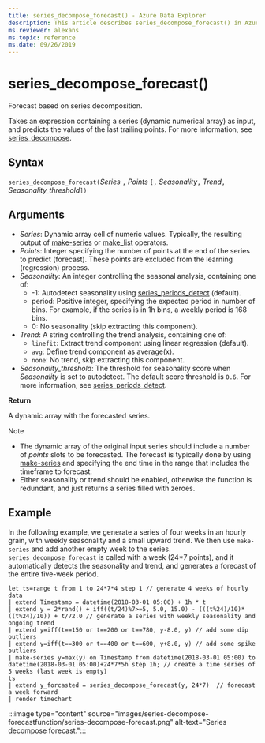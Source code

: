 ```yaml
---
title: series_decompose_forecast() - Azure Data Explorer
description: This article describes series_decompose_forecast() in Azure Data Explorer.
ms.reviewer: alexans
ms.topic: reference
ms.date: 09/26/2019
---
```

# series_decompose_forecast()

Forecast based on series decomposition.

Takes an expression containing a series (dynamic numerical array) as input, and predicts the values of the last trailing points. For more information, see [series_decompose](series-decomposefunction.md).
 
## Syntax

`series_decompose_forecast(`*Series* `,` *Points* `[,` *Seasonality*`,` *Trend*`,` *Seasonality_threshold*`])`

## Arguments

* *Series*: Dynamic array cell of numeric values. Typically, the resulting output of [make-series](make-seriesoperator.md) or [make_list](makelist-aggfunction.md) operators.
* *Points*: Integer specifying the number of points at the end of the series to predict (forecast). These points are excluded from the learning (regression) process.
* *Seasonality*: An integer controlling the seasonal analysis, containing one of:
    * -1: Autodetect seasonality using [series_periods_detect](series-periods-detectfunction.md) (default).
    * period: Positive integer, specifying the expected period in number of bins. For example, if the series is in 1h bins, a weekly period is 168 bins.
    * 0: No seasonality (skip extracting this component).
* *Trend*: A string controlling the trend analysis, containing one of:
    * `linefit`: Extract trend component using linear regression (default).
    * `avg`: Define trend component as average(x).
    * `none`: No trend, skip extracting this component.
* *Seasonality_threshold*: The threshold for seasonality score when *Seasonality* is set to autodetect. The default score threshold is `0.6`. For more information, see [series_periods_detect](series-periods-detectfunction.md).

**Return**

 A dynamic array with the forecasted series.

> [!NOTE]
> * The dynamic array of the original input series should include a number of *points* slots to be forecasted. The forecast is typically done by using [make-series](make-seriesoperator.md) and specifying the end time in the range that includes the timeframe to forecast.
> * Either seasonality or trend should be enabled, otherwise the function is redundant, and just returns a series filled with zeroes.

## Example

In the following example, we generate a series of four weeks in an hourly grain, with weekly seasonality and a small upward trend. We then use `make-series` and add another empty week to the series. `series_decompose_forecast` is called with a week (24*7 points), and it automatically detects the seasonality and trend, and generates a forecast of the entire five-week period.

<!-- csl: https://help.kusto.windows.net/Samples -->
```kusto
let ts=range t from 1 to 24*7*4 step 1 // generate 4 weeks of hourly data
| extend Timestamp = datetime(2018-03-01 05:00) + 1h * t 
| extend y = 2*rand() + iff((t/24)%7>=5, 5.0, 15.0) - (((t%24)/10)*((t%24)/10)) + t/72.0 // generate a series with weekly seasonality and ongoing trend
| extend y=iff(t==150 or t==200 or t==780, y-8.0, y) // add some dip outliers
| extend y=iff(t==300 or t==400 or t==600, y+8.0, y) // add some spike outliers
| make-series y=max(y) on Timestamp from datetime(2018-03-01 05:00) to datetime(2018-03-01 05:00)+24*7*5h step 1h; // create a time series of 5 weeks (last week is empty)
ts 
| extend y_forcasted = series_decompose_forecast(y, 24*7)  // forecast a week forward
| render timechart 
```

:::image type="content" source="images/series-decompose-forecastfunction/series-decompose-forecast.png" alt-text="Series decompose forecast.":::
 
